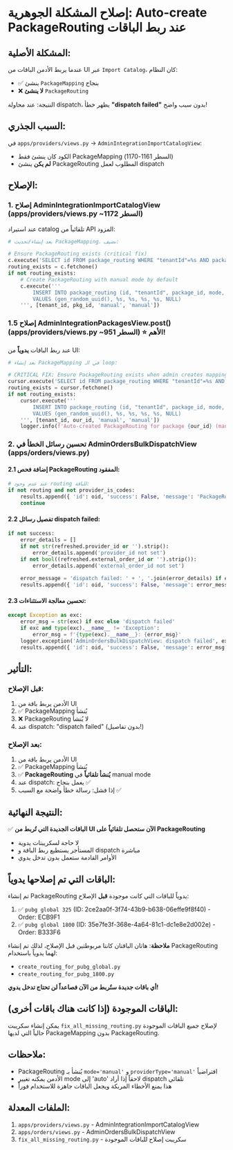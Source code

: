 # إصلاح المشكلة الجوهرية: Auto-create PackageRouting عند ربط الباقات

## المشكلة الأصلية:
عندما يربط الأدمن الباقات من UI عبر `Import Catalog`، كان النظام:
- ✅ ينشئ `PackageMapping` بنجاح
- ❌ **لا ينشئ** `PackageRouting`

النتيجة: عند محاولة dispatch، يظهر خطأ **"dispatch failed"** بدون سبب واضح!

## السبب الجذري:
في `apps/providers/views.py` → `AdminIntegrationImportCatalogView`:
- الكود كان ينشئ فقط PackageMapping (السطر 1161-1170)
- **لم يكن** ينشئ PackageRouting المطلوب لعمل dispatch

## الإصلاح:

### 1. إصلاح AdminIntegrationImportCatalogView (apps/providers/views.py ~السطر 1172)
عند استيراد catalog تلقائياً من API المزود:
```python
# بعد إنشاء/تحديث PackageMapping، نضيف:

# Ensure PackageRouting exists (critical fix)
c.execute('SELECT id FROM package_routing WHERE "tenantId"=%s AND package_id=%s', [tenant_id, pkg_id])
routing_exists = c.fetchone()
if not routing_exists:
    # Create PackageRouting with manual mode by default
    c.execute('''
        INSERT INTO package_routing (id, "tenantId", package_id, mode, "providerType", "primaryProviderId")
        VALUES (gen_random_uuid(), %s, %s, %s, %s, NULL)
    ''', [tenant_id, pkg_id, 'manual', 'manual'])
```

### 1.5 إصلاح AdminIntegrationPackagesView.post() (apps/providers/views.py ~السطر 951) ⭐ الأهم!
عند ربط الباقات **يدوياً** من UI:
```python
# بعد إنشاء PackageMapping في الـ loop:

# CRITICAL FIX: Ensure PackageRouting exists when admin creates mapping manually
cursor.execute('SELECT id FROM package_routing WHERE "tenantId"=%s AND package_id=%s', [tenant_id, our_id])
routing_exists = cursor.fetchone()
if not routing_exists:
    cursor.execute('''
        INSERT INTO package_routing (id, "tenantId", package_id, mode, "providerType", "primaryProviderId")
        VALUES (gen_random_uuid(), %s, %s, %s, %s, NULL)
    ''', [tenant_id, our_id, 'manual', 'manual'])
    logger.info(f'Auto-created PackageRouting for package {our_id} (manual mapping)')
```

### 2. تحسين رسائل الخطأ في AdminOrdersBulkDispatchView (apps/orders/views.py)

#### 2.1 إضافة فحص PackageRouting المفقود:
```python
# عند عدم وجود routing للباقة:
if not routing and not provider_is_codes:
    results.append({ 'id': oid, 'success': False, 'message': 'PackageRouting not found for this package' })
    continue
```

#### 2.2 تفصيل رسائل dispatch failed:
```python
if not success:
    error_details = []
    if not str(refreshed.provider_id or '').strip():
        error_details.append('provider_id not set')
    if not bool((refreshed.external_order_id or '').strip()):
        error_details.append('external_order_id not set')
    
    error_message = 'dispatch failed: ' + ', '.join(error_details) if error_details else 'dispatch failed'
    results.append({ 'id': oid, 'success': False, 'message': error_message })
```

#### 2.3 تحسين معالجة الاستثناءات:
```python
except Exception as exc:
    error_msg = str(exc) if exc else 'dispatch failed'
    if exc and type(exc).__name__ != 'Exception':
        error_msg = f'{type(exc).__name__}: {error_msg}'
    logger.exception('AdminOrdersBulkDispatchView: dispatch failed', extra={'order_id': str(oid)})
    results.append({ 'id': oid, 'success': False, 'message': error_msg })
```

## التأثير:

### قبل الإصلاح:
1. الأدمن يربط باقة من UI
2. ✅ PackageMapping يُنشأ
3. ❌ PackageRouting لا يُنشأ
4. عند dispatch: "dispatch failed" (بدون تفاصيل!)

### بعد الإصلاح:
1. الأدمن يربط باقة من UI
2. ✅ PackageMapping يُنشأ
3. ✅ **PackageRouting يُنشأ تلقائياً** في manual mode
4. عند dispatch: يعمل بنجاح ✅
5. إذا فشل: رسالة خطأ واضحة مع السبب ✅

## النتيجة النهائية:
✅ **الباقات الجديدة التي تُربط من UI الآن ستحصل تلقائياً على PackageRouting**
- لا حاجة لسكريبتات يدوية
- المستأجر يستطيع ربط الباقة و dispatch مباشرة
- الأوامر القادمة ستعمل بدون تدخل يدوي

## الباقات التي تم إصلاحها يدوياً:
تم إنشاء PackageRouting يدوياً للباقات التي كانت موجودة **قبل** الإصلاح:
1. ✅ `pubg global 325` (ID: 2ce2aa0f-3f74-43b9-b638-06effe9f8f40) - Order: ECB9F1
2. ✅ `pubg global 1800` (ID: 35e7fe3f-368e-4a64-81c1-dc1e8e2d002e) - Order: B333F6

**ملاحظة**: هاتان الباقتان كانتا مربوطتين قبل الإصلاح، لذلك تم إنشاء PackageRouting لهما يدوياً باستخدام:
- `create_routing_for_pubg_global.py`
- `create_routing_for_pubg_1800.py`

**أي باقات جديدة ستُربط من الآن فصاعداً لن تحتاج تدخل يدوي!**

## الباقات الموجودة (إذا كانت هناك باقات أخرى):
يمكن إنشاء سكريبت `fix_all_missing_routing.py` لإصلاح جميع الباقات الموجودة حالياً التي لديها PackageMapping بدون PackageRouting.

## ملاحظات:
- PackageRouting يُنشأ بـ `mode='manual'` و `providerType='manual'` افتراضياً
- الأدمن يمكنه تغيير mode إلى 'auto' لاحقاً إذا أراد dispatch تلقائي
- هذا يمنع الأخطاء المربكة ويجعل الباقات جاهزة للاستخدام فوراً

## الملفات المعدلة:
1. `apps/providers/views.py` - AdminIntegrationImportCatalogView
2. `apps/orders/views.py` - AdminOrdersBulkDispatchView
3. `fix_all_missing_routing.py` - سكريبت إصلاح للباقات الموجودة
